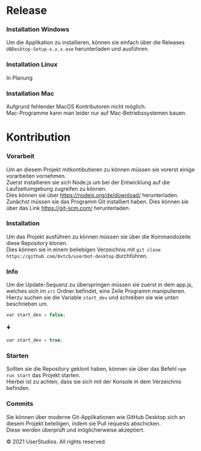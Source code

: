 # Release

### Installation Windows
Um die Applikation zu installieren, können sie einfach über die Releases `UBDesktop-Setup-x.x.x.exe` herunterladen und ausführen.

### Installation Linux
In Planung

### Installation Mac
Aufgrund fehlender MacOS Kontributoren nicht möglich. \
Mac-Programme kann man leider nur auf Mac-Betriebssystemen bauen. 

# Kontribution

### Vorarbeit
Um an diesem Projekt mitkontibutieren zu können müssen sie vorerst einige vorarbeiten vornehmen. \
Zuerst installieren sie sich Node.js um bei der Entwicklung auf die Laufzeitumgebung zugreifen zu können. \
Dies können sie über https://nodejs.org/de/download/ herunterladen. \
Zunächst müssen sie das Programm Git installiert haben. Dies können sie über das Link https://git-scm.com/ herunterladen.

### Installation
Um das Projekt ausführen zu können müssen sie über die Kommandozeile diese Repository klonen. \
Dies können sie in einem beliebigen Verzeichnis mit `git clone https://github.com/0xtcb/userbot-desktop` durchführen.

### Info
Um die Update-Sequenz zu überspringen müssen sie zuerst in dem app.js, welches sich im `src` Ordner befindet, eine Zeile Programm manipulieren. \
Hierzu suchen sie die Variable `start_dev` und schreiben sie wie unten beschrieben um. 
```c 
var start_dev = false;
```
🠋
```c 
var start_dev = true;
```

### Starten
Sollten sie die Repository geklont haben, können sie über das Befehl `npm run start` das Projekt starten. \
Hierbei ist zu achten, dass sie sich mit der Konsole in dem Verzeichnis befinden.

### Commits
Sie können über moderne Git-Applikationen wie GitHub Desktop sich an diesem Projekt beteiligen, indem sie Pull requests abschicken. \
Diese werden überprüft und möglicherweise akzeptiert.

© 2021 UserStudios.  All rights reserved.

